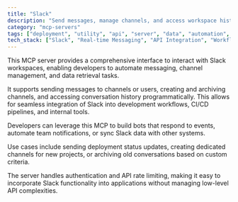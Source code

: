 ```yaml
---
title: "Slack"
description: "Send messages, manage channels, and access workspace history through the Slack API."
category: "mcp-servers"
tags: ["deployment", "utility", "api", "server", "data", "automation", "integration", "messaging"]
tech_stack: ["Slack", "Real-time Messaging", "API Integration", "Workflow Automation", "Bot Development"]
---
```


This MCP server provides a comprehensive interface to interact with Slack workspaces, enabling developers to automate messaging, channel management, and data retrieval tasks. 

It supports sending messages to channels or users, creating and archiving channels, and accessing conversation history programmatically. This allows for seamless integration of Slack into development workflows, CI/CD pipelines, and internal tools.

Developers can leverage this MCP to build bots that respond to events, automate team notifications, or sync Slack data with other systems. 

Use cases include sending deployment status updates, creating dedicated channels for new projects, or archiving old conversations based on custom criteria. 

The server handles authentication and API rate limiting, making it easy to incorporate Slack functionality into applications without managing low-level API complexities.